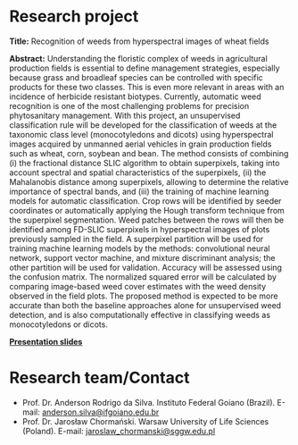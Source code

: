 # Research project
**Title:** Recognition of weeds from hyperspectral images of wheat fields

**Abstract:** Understanding the floristic complex of weeds in agricultural production fields is essential to define management strategies, especially because grass and broadleaf species can be controlled with specific products for these two classes. This is even more relevant in areas with an incidence of herbicide resistant biotypes. Currently, automatic weed recognition is one of the most challenging problems for precision phytosanitary management. With this project, an unsupervised classification rule will be developed for the classification of weeds at the taxonomic class level (monocotyledons and dicots) using hyperspectral images acquired by unmanned aerial vehicles in grain production fields such as wheat, corn, soybean and bean. The method consists of combining (i) the fractional distance SLIC algorithm to obtain superpixels, taking into account spectral and spatial characteristics of the superpixels, (ii) the Mahalanobis distance among superpixels, allowing to determine the relative importance of spectral bands, and (iii) the training of machine learning models for automatic classification. Crop rows will be identified by seeder coordinates or automatically applying the Hough transform technique from the superpixel segmentation. Weed patches between the rows will then be identified among FD-SLIC superpixels in hyperspectral images of plots previously sampled in the field. A superpixel partition will be used for training machine learning models by the methods: convolutional neural network, support vector machine, and mixture discriminant analysis; the other partition will be used for validation. Accuracy will be assessed using the confusion matrix. The normalized squared error will be calculated by comparing image-based weed cover estimates with the weed density observed in the field plots. The proposed method is expected to be more accurate than both the baseline approaches alone for unsupervised weed detection, and is also computationally effective in classifying weeds as monocotyledons or dicots.

[**Presentation slides**](slides.html)

# Research team/Contact
* Prof. Dr. Anderson Rodrigo da Silva. Instituto Federal Goiano (Brazil). E-mail: <anderson.silva@ifgoiano.edu.br>
* Prof. Dr. Jarosław Chormański. Warsaw University of Life Sciences (Poland). E-mail: <jaroslaw_chormanski@sggw.edu.pl>
